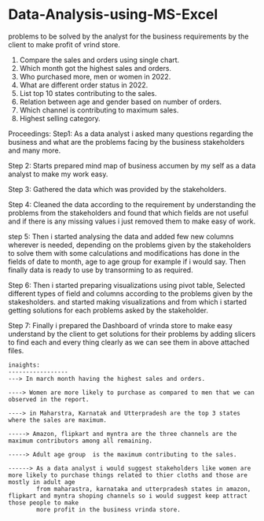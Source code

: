 # Data-Analysis-using-MS-Excel

problems to be solved by the analyst for the business requirements by the client to make profit of vrind store.

1) Compare the sales and orders using single chart.
2) Which month got the highest sales and orders.
3) Who purchased more, men or women in 2022.
4) What are different order status in 2022.
5) List top 10 states contributing to the sales.
6) Relation between age and gender based on number of orders.
7) Which channel is contributing to maximum sales.
8) Highest selling category.

Proceedings:
Step1:
  As a data analyst i asked many questions regarding the business and what are the problems facing by the business stakeholders and many more.

Step 2:
  Starts prepared mind map of business accumen by my self as a data analyst to make my work easy.

Step 3:
  Gathered the data which was provided by the stakeholders.

Step 4:
  Cleaned the data according to the requirement by understanding the problems from the stakeholders and found that which fields are not useful and if there is any
  missing values i just removed them to make easy of work.

step 5:
  Then i started analysing the data and added few new columns wherever is needed, depending on the problems given by the stakeholders to solve them with some calculations and modifications has done in the fields of date to month, age to age group for example if i would say.
  Then finally data is ready to use by transorming to as required.
  
  Step 6:
    Then i started preparing visualizations using pivot table, Selected different types of field and columns according to the problems given by the stakesholders.
    and started making visualizations and from which i started getting solutions for each problems asked by the stakeholder.
 
 Step 7:
    Finally i prepared the Dashboard of vrinda store to make easy understand by the client to get solutions for their problems by adding slicers to find each and every 
    thing clearly as we can see them in above attached files.
    
    
    inaights:
    -----------------
    ---> In march month having the highest sales and orders.
    
    ----> Women are more likely to purchase as compared to men that we can observed in the report.
    
    ----> in Maharstra, Karnatak and Utterpradesh are the top 3 states where the sales are maximum.
    
    -----> Amazon, flipkart and myntra are the three channels are the maximum contributors among all remaining.
    
    -----> Adult age group  is the maximum contributing to the sales.
    
    ------> As a data analyst i would suggest stakeholders like women are more likely to purchase things related to thier cloths and those are mostly in adult age 
            from maharastra, karnataka and utterpradesh states in amazon, flipkart and myntra shoping channels so i would suggest keep attract those people to make
            more profit in the business vrinda store.
